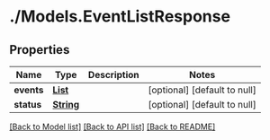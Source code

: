 # ./Models.EventListResponse
## Properties

Name | Type | Description | Notes
------------ | ------------- | ------------- | -------------
**events** | [**List**][1] |  | [optional] [default to null]
**status** | [**String**][2] |  | [optional] [default to null]

[[Back to Model list]][3] [[Back to API list]][4] [[Back to README]][5]

[1]: Event.md
[2]: string.md
[3]: ../README.md#documentation-for-models
[4]: ../README.md#documentation-for-api-endpoints
[5]: ../README.md
